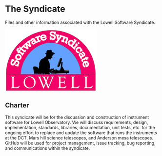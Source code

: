 # The Syndicate
Files and other information associated with the Lowell Software Syndicate.

![logo](https://github.com/LowellObservatory/TheSyndicate/blob/master/Images/logo-300-wide.jpg "Logo")

## Charter

This syndicate will be for the discussion and construction of instrument
software for Lowell Observatory. We will discuss requirements, design,
implementation, standards, libraries, documentation, unit tests, etc. for the
ongoing effort to replace and update the software that runs the instruments at
the DCT, Mars hill science telescopes, and Anderson mesa telescopes.  GitHub
will be used for project management, issue tracking, bug reporting, and
communications within the syndicate.
